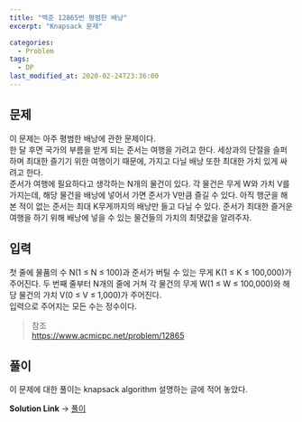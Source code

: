 ```yaml
---
title: "백준 12865번 평범한 배낭"
excerpt: "Knapsack 문제"

categories:
  - Problem
tags:
  - DP
last_modified_at: 2020-02-24T23:36:00
---
```

문제  
-----------  
이 문제는 아주 평범한 배낭에 관한 문제이다.  
한 달 후면 국가의 부름을 받게 되는 준서는 여행을 가려고 한다. 세상과의 단절을 슬퍼하며 최대한 즐기기 위한 여행이기 때문에, 가지고 다닐 배낭 또한 최대한 가치 있게 싸려고 한다.  
준서가 여행에 필요하다고 생각하는 N개의 물건이 있다. 각 물건은 무게 W와 가치 V를 가지는데, 해당 물건을 배낭에 넣어서 가면 준서가 V만큼 즐길 수 있다. 아직 행군을 해본 적이 없는 준서는 최대 K무게까지의 배낭만 들고 다닐 수 있다. 준서가 최대한 즐거운 여행을 하기 위해 배낭에 넣을 수 있는 물건들의 가치의 최댓값을 알려주자.  

입력
-----------
첫 줄에 물품의 수 N(1 ≤ N ≤ 100)과 준서가 버틸 수 있는 무게 K(1 ≤ K ≤ 100,000)가 주어진다. 두 번째 줄부터 N개의 줄에 거쳐 각 물건의 무게 W(1 ≤ W ≤ 100,000)와 해당 물건의 가치 V(0 ≤ V ≤ 1,000)가 주어진다.  
입력으로 주어지는 모든 수는 정수이다.  

> 참조  
> <https://www.acmicpc.net/problem/12865>

풀이
-----------
이 문제에 대한 풀이는 knapsack algorithm 설명하는 글에 적어 놓았다.  

**Solution Link** → [풀이](https://yuksangeun.github.io/algorithm/knapsack-algorithm)